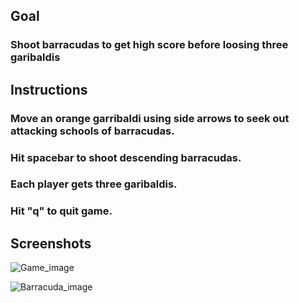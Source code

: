 

## Goal

### Shoot barracudas to get high score before loosing three garibaldis

## Instructions

### Move an orange garribaldi using side arrows to seek out attacking schools of barracudas.

### Hit spacebar to shoot descending barracudas.

### Each player gets three garibaldis.

### Hit "q" to quit game.

## Screenshots

![Game_image](https://github.com/jrowe2020/alien_invasion/blob/main/barracuda.png)

![Barracuda_image](https://github.com/jrowe2020/alien_invasion/blob/main/barracuda_invasion.png)




